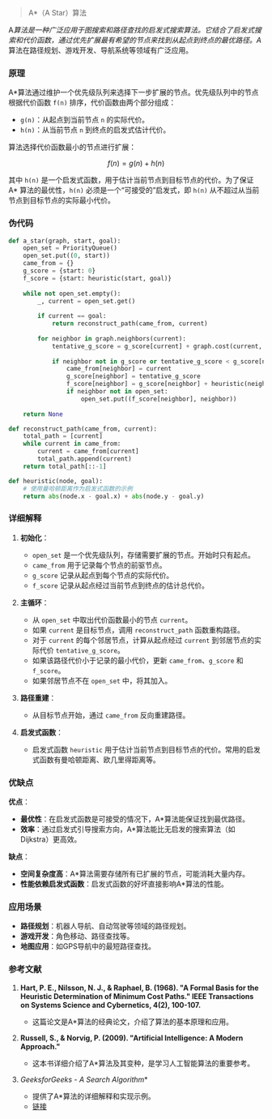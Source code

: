 > A*（A Star）算法

A*算法是一种广泛应用于图搜索和路径查找的启发式搜索算法。它结合了启发式搜索和代价函数，通过优先扩展最有希望的节点来找到从起点到终点的最优路径。A*算法在路径规划、游戏开发、导航系统等领域有广泛应用。

### 原理

A*算法通过维护一个优先级队列来选择下一步扩展的节点。优先级队列中的节点根据代价函数 `f(n)` 排序，代价函数由两个部分组成：

- `g(n)`：从起点到当前节点 `n` 的实际代价。
- `h(n)`：从当前节点 `n` 到终点的启发式估计代价。

算法选择代价函数最小的节点进行扩展：

$$ f(n) = g(n) + h(n) $$

其中 `h(n)` 是一个启发式函数，用于估计当前节点到目标节点的代价。为了保证 A* 算法的最优性，`h(n)` 必须是一个“可接受的”启发式，即 `h(n)` 从不超过从当前节点到目标节点的实际最小代价。

### 伪代码

```python
def a_star(graph, start, goal):
    open_set = PriorityQueue()
    open_set.put((0, start))
    came_from = {}
    g_score = {start: 0}
    f_score = {start: heuristic(start, goal)}
    
    while not open_set.empty():
        _, current = open_set.get()
        
        if current == goal:
            return reconstruct_path(came_from, current)
        
        for neighbor in graph.neighbors(current):
            tentative_g_score = g_score[current] + graph.cost(current, neighbor)
            
            if neighbor not in g_score or tentative_g_score < g_score[neighbor]:
                came_from[neighbor] = current
                g_score[neighbor] = tentative_g_score
                f_score[neighbor] = g_score[neighbor] + heuristic(neighbor, goal)
                if neighbor not in open_set:
                    open_set.put((f_score[neighbor], neighbor))
    
    return None

def reconstruct_path(came_from, current):
    total_path = [current]
    while current in came_from:
        current = came_from[current]
        total_path.append(current)
    return total_path[::-1]

def heuristic(node, goal):
    # 使用曼哈顿距离作为启发式函数的示例
    return abs(node.x - goal.x) + abs(node.y - goal.y)
```

### 详细解释

1. **初始化**：
   - `open_set` 是一个优先级队列，存储需要扩展的节点。开始时只有起点。
   - `came_from` 用于记录每个节点的前驱节点。
   - `g_score` 记录从起点到每个节点的实际代价。
   - `f_score` 记录从起点经过当前节点到终点的估计总代价。

2. **主循环**：
   - 从 `open_set` 中取出代价函数最小的节点 `current`。
   - 如果 `current` 是目标节点，调用 `reconstruct_path` 函数重构路径。
   - 对于 `current` 的每个邻居节点，计算从起点经过 `current` 到邻居节点的实际代价 `tentative_g_score`。
   - 如果该路径代价小于记录的最小代价，更新 `came_from`、`g_score` 和 `f_score`。
   - 如果邻居节点不在 `open_set` 中，将其加入。

3. **路径重建**：
   - 从目标节点开始，通过 `came_from` 反向重建路径。

4. **启发式函数**：
   - 启发式函数 `heuristic` 用于估计当前节点到目标节点的代价。常用的启发式函数有曼哈顿距离、欧几里得距离等。

### 优缺点

**优点**：
- **最优性**：在启发式函数是可接受的情况下，A*算法能保证找到最优路径。
- **效率**：通过启发式引导搜索方向，A*算法能比无启发的搜索算法（如Dijkstra）更高效。

**缺点**：
- **空间复杂度高**：A*算法需要存储所有已扩展的节点，可能消耗大量内存。
- **性能依赖启发式函数**：启发式函数的好坏直接影响A*算法的性能。

### 应用场景

- **路径规划**：机器人导航、自动驾驶等领域的路径规划。
- **游戏开发**：角色移动、路径查找等。
- **地图应用**：如GPS导航中的最短路径查找。

### 参考文献

1. **Hart, P. E., Nilsson, N. J., & Raphael, B. (1968). "A Formal Basis for the Heuristic Determination of Minimum Cost Paths." IEEE Transactions on Systems Science and Cybernetics, 4(2), 100-107.**
   - 这篇论文是A*算法的经典论文，介绍了算法的基本原理和应用。

2. **Russell, S., & Norvig, P. (2009). "Artificial Intelligence: A Modern Approach."**
   - 这本书详细介绍了A*算法及其变种，是学习人工智能算法的重要参考。

3. **GeeksforGeeks - A* Search Algorithm**
   - 提供了A*算法的详细解释和实现示例。
   - [链接](https://www.geeksforgeeks.org/a-search-algorithm/)